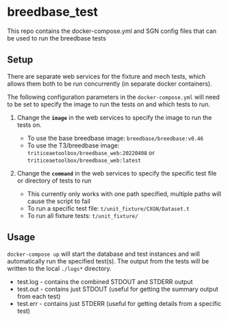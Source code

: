 # breedbase_test
This repo contains the docker-compose.yml and SGN config files that can be used to run the breedbase tests

## Setup

There are separate web services for the fixture and mech tests, which allows them both to be run concurrently (in separate docker containers).

The following configuration parameters in the `docker-compose.yml` will need to be set to specify the image to run the tests on and which tests to run.

1. Change the **`image`** in the web services to specify the image to run the tests on.
    - To use the base breedbase image: `breedbase/breedbase:v0.46`
    - To use the T3/breedbase image: `triticeaetoolbox/breedbase_web:20220408` or `triticeaetoolbox/breedbase_web:latest`

2. Change the **`command`** in the web services to specify the specific test file or directory of tests to run
    - This currently only works with one path specified, multiple paths will cause the script to fail
    - To run a specific test file: `t/unit_fixture/CXGN/Dataset.t`
    - To run all fixture tests: `t/unit_fixture/`

## Usage

`docker-compose up` will start the database and test instances and will automatically run the specified test(s).  The output from the tests will be written to the local `./logs*` directory.

- test.log - contains the combined STDOUT and STDERR output
- test.out - contains just STDOUT (useful for getting the summary output from each test)
- test.err - contains just STDERR (useful for getting details from a specific test)
